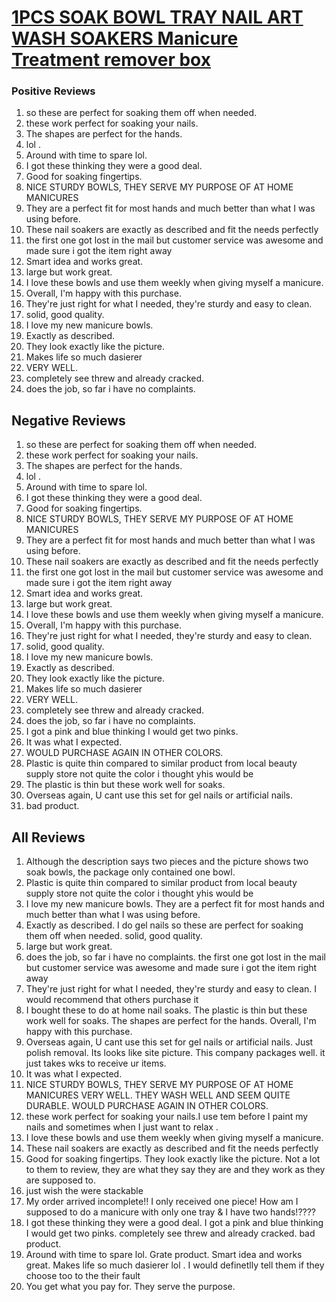 # [1PCS SOAK BOWL TRAY NAIL ART WASH SOAKERS Manicure Treatment remover box](https://products.checkmycream.com/products/1PCS-SOAK-BOWL-TRAY-NAIL-ART-WASH-SOAKERS-Manicure-Treatment-remover-box.html)

### Positive Reviews

<ol>
      <li>so these are perfect for soaking them off when needed.</li>
      <li>these work perfect for soaking your nails.</li>
      <li>The shapes are perfect for the hands.</li>
      <li>lol .</li>
      <li>Around with time to spare lol.</li>
      <li>I got these thinking they were a good deal.</li>
      <li>Good for soaking fingertips.</li>
      <li>NICE STURDY BOWLS, THEY SERVE MY PURPOSE OF AT HOME MANICURES</li>
      <li>They are a perfect fit for most hands and much better than what I was using before.</li>
      <li>These nail soakers are exactly as described and fit the needs perfectly</li>
      <li>the first one got lost in the mail but customer service was awesome and made sure i got the item right away</li>
      <li>Smart idea and works great.</li>
      <li>large but work  great.</li>
      <li>I love these bowls and use them weekly when giving myself a manicure.</li>
      <li>Overall, I&#x27;m happy with this purchase.</li>
      <li>They&#x27;re just right for what I needed, they&#x27;re sturdy and easy to clean.</li>
      <li>solid, good quality.</li>
      <li>I love my new manicure bowls.  </li>
      <li>Exactly as described.</li>
      <li>They look exactly like the picture.</li>
      <li>Makes life so much dasierer</li>
      <li>VERY WELL.</li>
      <li>completely see threw and already cracked.</li>
      <li>does the job, so far i have no complaints.</li>
</ol>


<h2>Negative Reviews</h2>
<ol>
<li> so these are perfect for soaking them off when needed.</li>
<li> these work perfect for soaking your nails.</li>
<li> The shapes are perfect for the hands.</li>
<li> lol .</li>
<li> Around with time to spare lol.</li>
<li> I got these thinking they were a good deal.</li>
<li> Good for soaking fingertips.</li>
<li> NICE STURDY BOWLS, THEY SERVE MY PURPOSE OF AT HOME MANICURES</li>
<li> They are a perfect fit for most hands and much better than what I was using before.</li>
<li> These nail soakers are exactly as described and fit the needs perfectly</li>
<li> the first one got lost in the mail but customer service was awesome and made sure i got the item right away</li>
<li> Smart idea and works great.</li>
<li> large but work  great.</li>
<li> I love these bowls and use them weekly when giving myself a manicure.</li>
<li> Overall, I&#x27;m happy with this purchase.</li>
<li> They&#x27;re just right for what I needed, they&#x27;re sturdy and easy to clean.</li>
<li> solid, good quality.</li>
<li> I love my new manicure bowls.  </li>
<li> Exactly as described.</li>
<li> They look exactly like the picture.</li>
<li> Makes life so much dasierer</li>
<li> VERY WELL.</li>
<li> completely see threw and already cracked.</li>
<li> does the job, so far i have no complaints.</li>
<li> I got a pink and blue thinking I would get two pinks.</li>
<li> It was what I expected.</li>
<li> WOULD PURCHASE AGAIN IN OTHER COLORS.</li>
<li> Plastic is quite thin compared to similar product from local beauty supply store not quite the color i thought yhis would be</li>
<li> The plastic is thin but these work well for soaks.</li>
<li> Overseas again, U cant use this set for gel nails or artificial nails.</li>
<li> bad product.</li>
</ol>

<h2>All Reviews</h2>

<ol>
    <li> Although the description says two pieces and the picture shows two soak bowls, the package only contained one bowl.</li>
    <li> Plastic is quite thin compared to similar product from local beauty supply store not quite the color i thought yhis would be</li>
    <li> I love my new manicure bowls.  They are a perfect fit for most hands and much better than what I was using before.</li>
    <li> Exactly as described. I do gel nails so these are perfect for soaking them off when needed. solid, good quality.</li>
    <li> large but work  great.</li>
    <li> does the job, so far i have no complaints. the first one got lost in the mail but customer service was awesome and made sure i got the item right away</li>
    <li> They&#x27;re just right for what I needed, they&#x27;re sturdy and easy to clean. I would recommend that others purchase it</li>
    <li> I bought these to do at home nail soaks. The plastic is thin but these work well for soaks. The shapes are perfect for the hands. Overall, I&#x27;m happy with this purchase.</li>
    <li> Overseas again, U cant use this set for gel nails or artificial nails. Just polish removal. Its looks like site picture. This company packages well. it just takes wks to receive ur items.</li>
    <li> It was what I expected.</li>
    <li> NICE STURDY BOWLS, THEY SERVE MY PURPOSE OF AT HOME MANICURES VERY WELL. THEY WASH WELL AND SEEM QUITE DURABLE. WOULD PURCHASE AGAIN IN OTHER COLORS.</li>
    <li> these work perfect for soaking your nails.I use tem before I paint my nails and sometimes when I just want to relax .</li>
    <li> I love these bowls and use them weekly when giving myself a manicure.</li>
    <li> These nail soakers are exactly as described and fit the needs perfectly</li>
    <li> Good for soaking fingertips. They look exactly like the picture. Not a lot to them to review, they are what they say they are and they work as they are supposed to.</li>
    <li> just wish the were stackable</li>
    <li> My order arrived incomplete!! I only received one piece! How am I supposed to do a manicure with only one tray &amp; I have two hands!????</li>
    <li> I got these thinking they were a good deal. I got a pink and blue thinking I would get two pinks. completely see threw and already cracked. bad product.</li>
    <li> Around with time to spare lol. Grate product. Smart idea and works great. Makes life so much dasierer lol . I would definetlly tell them if they choose too to the their fault</li>
    <li> You get what you pay for.  They serve the purpose.</li>
</ol>




